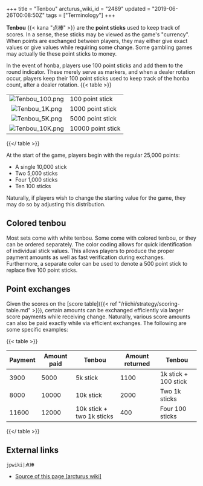 +++
title = "Tenbou"
arcturus_wiki_id = "2489"
updated = "2019-06-26T00:08:50Z"
tags = ["Terminology"]
+++

**Tenbou** {{< kana "点棒" >}} are the **point sticks** used to keep track of scores. In a sense,
these sticks may be viewed as the game's "currency". When points are exchanged between players, they
may either give exact values or give values while requiring some change. Some gambling games may
actually tie these point sticks to money.

In the event of honba, players use 100 point sticks and add them to the round indicator. These
merely serve as markers, and when a dealer rotation occur, players keep their 100 point sticks used
to keep track of the honba count, after a dealer rotation. {{< table >}}

|                                                    |                   |
| :------------------------------------------------: | ----------------- |
| ![Tenbou_100.png](Tenbou_100.png "Tenbou_100.png") | 100 point stick   |
|  ![Tenbou_1K.png](Tenbou_1K.png "Tenbou_1K.png")   | 1000 point stick  |
|  ![Tenbou_5K.png](Tenbou_5K.png "Tenbou_5K.png")   | 5000 point stick  |
| ![Tenbou_10K.png](Tenbou_10K.png "Tenbou_10K.png") | 10000 point stick |

{{</ table >}}

At the start of the game, players begin with the regular 25,000 points:

- A single 10,000 stick
- Two 5,000 sticks
- Four 1,000 sticks
- Ten 100 sticks

Naturally, if players wish to change the starting value for the game, they may do so by adjusting
this distribution.

## Colored tenbou

Most sets come with white tenbou. Some come with colored tenbou, or they can be ordered separately.
The color coding allows for quick identification of individual stick values. This allows players to
produce the proper payment amounts as well as fast verification during exchanges. Furthermore, a
separate color can be used to denote a 500 point stick to replace five 100 point sticks.

## Point exchanges

Given the scores on the [score table]({{< ref "/riichi/strategy/scoring-table.md" >}}), certain
amounts can be exchanged efficiently via larger score payments while receiving change. Naturally,
various score amounts can also be paid exactly while via efficient exchanges. The following are some
specific examples:

{{< table >}}

| Payment | Amount paid | Tenbou                    | Amount returned | Tenbou               |
| ------- | ----------- | ------------------------- | --------------- | -------------------- |
| 3900    | 5000        | 5k stick                  | 1100            | 1k stick + 100 stick |
| 8000    | 10000       | 10k stick                 | 2000            | Two 1k sticks        |
| 11600   | 12000       | 10k stick + two 1k sticks | 400             | Four 100 sticks      |

{{</ table >}}

## External links

`jpwiki|点棒`

- [Source of this page [arcturus wiki]](http://arcturus.su/wiki/Tenbou)
